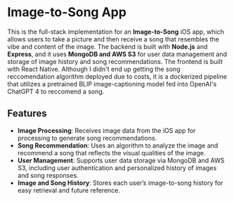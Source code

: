 # Image-to-Song App

This is the full-stack implementation for an **Image-to-Song** iOS app, which allows users to take a picture and then receive a song that resembles the vibe and content of the image. The backend is built with **Node.js** and **Express**, and it uses **MongoDB and AWS S3** for user data management and storage of image history and song recommendations. The frontend is built with React Native.
Although I didn't end up getting the song reccomendation algorithm deployed due to costs, it is a dockerized pipeline that utilizes a pretrained BLIP image-captioning model fed into OpenAI's ChatGPT 4 to reccomend a song.
## Features

- **Image Processing**: Receives image data from the iOS app for processing to generate song recommendations.
- **Song Recommendation**: Uses an algorithm to analyze the image and recommend a song that reflects the visual qualities of the image.
- **User Management**: Supports user data storage via MongoDB and AWS S3, including user authentication and personalized history of images and song responses.
- **Image and Song History**: Stores each user’s image-to-song history for easy retrieval and future reference.
